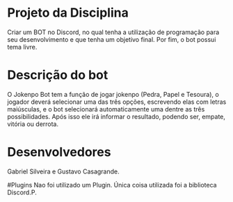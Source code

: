 # Projeto da Disciplina

Criar um BOT no Discord, no qual tenha a utilização de programação para seu desenvolvimento e que tenha um objetivo final.
Por fim, o bot possui tema livre.

# Descrição do bot

O Jokenpo Bot tem a função de jogar jokenpo (Pedra, Papel e Tesoura), o jogador deverá selecionar uma das três opções, escrevendo elas com letras maiúsculas, e o bot selecionará automaticamente uma dentre as três possibilidades. Após isso ele irá informar o resultado, podendo ser, empate, vitória ou derrota.

# Desenvolvedores
Gabriel Silveira e Gustavo Casagrande.

#Plugins
Nao foi utilizado um Plugin. Única coisa utilizada foi a biblioteca Discord.P.
